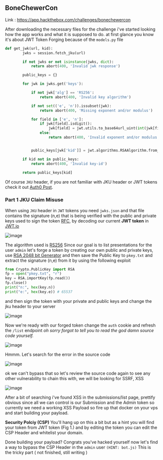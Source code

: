 ## BoneChewerCon
Link : https://app.hackthebox.com/challenges/bonechewercon

After downloading the necessary files for the challenge i've started looking how the app works and what it is supposed to do.
at first glance you know it's about JWT Token Forging because of the `models.py` file
```python
def get_jwk(url, kid):
		jwks = session.fetch_jku(url)

		if not jwks or not isinstance(jwks, dict):
			return abort(400, 'Invalid jwk response')

		public_keys = {}

		for jwk in jwks.get('keys'):

			if not jwk['alg'] == 'RS256':
				return abort(400, 'Invalid key algorithm')

			if not set(('e', 'n')).issubset(jwk):
				return abort(400, 'Missing exponent and/or modulus')

			for field in ['e', 'n']:
				if jwk[field].isdigit():
					jwk[field] = jwt.utils.to_base64url_uint(int(jwk[field])).decode()
				else:
					return abort(400, 'Invalid exponent and/or modulus')


			public_keys[jwk['kid']] = jwt.algorithms.RSAAlgorithm.from_jwk(json.dumps(jwk))

		if kid not in public_keys:
			return abort(400, 'Invalid key-id')
	
		return public_keys[kid]
```
Of course `JKU` header, if you are not familiar with JKU header or JWT tokens check it out [Auth0 Post](https://auth0.com/learn/json-web-tokens/).

### Part 1 JKU Claim Misuse
When using `JKU` header in `JWT` tokens you need `jwks.json` and that file contains the signature (n,e) that is being verified with the public and private keys used to sign the token [RFC](https://datatracker.ietf.org/doc/html/rfc7515),
by decoding our current **JWT token** in [JWT.io](https://jwt.io/)

![image](https://user-images.githubusercontent.com/32434709/140855160-873f050e-7e30-4b67-9485-9c50464257be.png)

The algorithm used is [RS256](https://community.auth0.com/t/jwt-signing-algorithms-rs256-vs-hs256/7720/2)
Since our goal is to list presentations for the user `admin` let's forge a token by creating our own public and private keys, use [RSA 2048 bit Generator](https://travistidwell.com/jsencrypt/demo/)
and then save the Public Key to `pkey.txt` and extract the signature (n,e) from it by using the following exploit
```python
from Crypto.PublicKey import RSA
fp = open("pkey.txt", "r")
key = RSA.importKey(fp.read())
fp.close()
print("n:", hex(key.n))
print("e:", hex(key.e)) # 65537
```
and then sign the token with your private and public keys and change the jku header to your server

![image](https://user-images.githubusercontent.com/32434709/140856691-35adb528-4e64-4edb-ad22-58182855aa71.png)

Now we're ready with our forged token change the `auth` cookie and refresh the `/list` endpoint *oh sorry forgot to tell you to read the god damn source code yourself.*

![image](https://user-images.githubusercontent.com/32434709/140856863-217214f1-8225-4dae-853f-6cce603fdb22.png)

Hmmm. Let's search for the error in the source code

![image](https://user-images.githubusercontent.com/32434709/140856942-6f6d0004-7107-406f-9fc8-fed4b81af614.png)

ok we can't bypass that so let's review the source code again to see any other vulnerability to chain this with, we will be looking for SSRF, XSS

![image](https://user-images.githubusercontent.com/32434709/140857315-b4f31aa8-6e4a-4822-b447-1ff45ff85d49.png)

After a bit of searching i've found XSS in the submissions/list page, prettify obvious since all we can control is our Submission and the Admin token so currently we need a working XSS Payload
so fire up that docker on your vps and start building your payload.

**Security Polciy (CSP)**
You'll hang up on this a bit but as a hint you will find your token from JWT token (Fig 1.) and by editing the token you can edit the CSP Header and whitelist your domain.

Done building your payload? Congrats you've hacked yourself now let's find a way to bypass the CSP Header in the `admin` user `(HINT: bot.js)`
This is the tricky part ( not finished, still writing )

